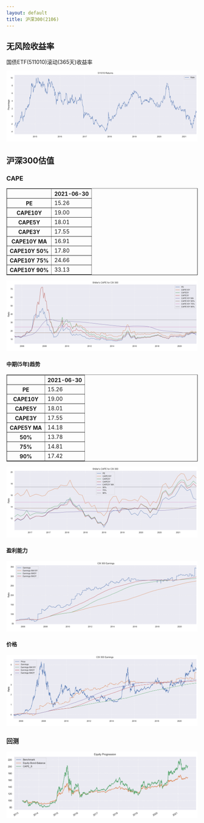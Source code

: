 ```yaml
---
layout: default
title: 沪深300(2106)
---
```

## 无风险收益率

国债ETF(511010)滚动(365天)收益率


    
![png](CSI300_files/CSI300_3_0.png)
    


## 沪深300估值

### CAPE




<div>
<style scoped>
    .dataframe tbody tr th:only-of-type {
        vertical-align: middle;
    }

    .dataframe tbody tr th {
        vertical-align: top;
    }

    .dataframe thead th {
        text-align: right;
    }
</style>
<table border="1" class="dataframe">
  <thead>
    <tr style="text-align: right;">
      <th></th>
      <th>2021-06-30</th>
    </tr>
  </thead>
  <tbody>
    <tr>
      <th>PE</th>
      <td>15.26</td>
    </tr>
    <tr>
      <th>CAPE10Y</th>
      <td>19.00</td>
    </tr>
    <tr>
      <th>CAPE5Y</th>
      <td>18.01</td>
    </tr>
    <tr>
      <th>CAPE3Y</th>
      <td>17.55</td>
    </tr>
    <tr>
      <th>CAPE10Y MA</th>
      <td>16.91</td>
    </tr>
    <tr>
      <th>CAPE10Y 50%</th>
      <td>17.80</td>
    </tr>
    <tr>
      <th>CAPE10Y 75%</th>
      <td>24.66</td>
    </tr>
    <tr>
      <th>CAPE10Y 90%</th>
      <td>33.13</td>
    </tr>
  </tbody>
</table>
</div>




    
![png](CSI300_files/CSI300_7_1.png)
    


#### 中期(5年)趋势




<div>
<style scoped>
    .dataframe tbody tr th:only-of-type {
        vertical-align: middle;
    }

    .dataframe tbody tr th {
        vertical-align: top;
    }

    .dataframe thead th {
        text-align: right;
    }
</style>
<table border="1" class="dataframe">
  <thead>
    <tr style="text-align: right;">
      <th></th>
      <th>2021-06-30</th>
    </tr>
  </thead>
  <tbody>
    <tr>
      <th>PE</th>
      <td>15.26</td>
    </tr>
    <tr>
      <th>CAPE10Y</th>
      <td>19.00</td>
    </tr>
    <tr>
      <th>CAPE5Y</th>
      <td>18.01</td>
    </tr>
    <tr>
      <th>CAPE3Y</th>
      <td>17.55</td>
    </tr>
    <tr>
      <th>CAPE5Y MA</th>
      <td>14.18</td>
    </tr>
    <tr>
      <th>50%</th>
      <td>13.78</td>
    </tr>
    <tr>
      <th>75%</th>
      <td>14.81</td>
    </tr>
    <tr>
      <th>90%</th>
      <td>17.42</td>
    </tr>
  </tbody>
</table>
</div>




    
![png](CSI300_files/CSI300_9_1.png)
    


#### 盈利能力


    
![png](CSI300_files/CSI300_11_0.png)
    


#### 价格


    
![png](CSI300_files/CSI300_13_0.png)
    


### 回测


    
![png](CSI300_files/CSI300_16_0.png)
    

   

<script>
$('table').addClass('table table-striped table-hover  table-sm ')
$('thead').addClass('thead-light')
$('.main img').css('width', '90%')
</script>
